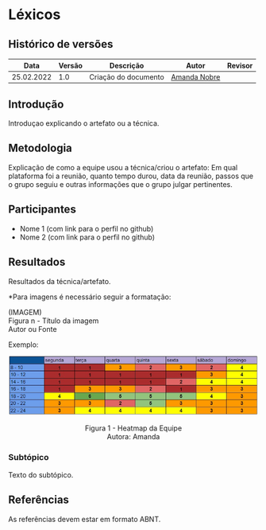 # Léxicos

## Histórico de versões
| Data       | Versão | Descrição            | Autor                                        | Revisor |
| ---------- | ------ | -------------------- | -------------------------------------------- | ------- |
| 25.02.2022 | 1.0    | Criação do documento | [Amanda Nobre](https://github.com/AmandaNbr) |         |

## Introdução

Introduçao explicando o artefato ou a técnica.

## Metodologia

Explicação de como a equipe usou a técnica/criou o artefato: Em qual plataforma foi a reunião, quanto tempo durou, data da reunião, passos que o grupo seguiu e outras informações que o grupo julgar pertinentes.

## Participantes

- Nome 1 (com link para o perfil no github)
- Nome 2 (com link para o perfil no github)

## Resultados

Resultados da técnica/artefato.

*Para imagens é necessário seguir a formatação:

(IMAGEM) <br>
Figura n - Título da imagem <br>
Autor ou Fonte

Exemplo:

![Heatmap](img/heatmap.jpeg)
<p align = "center"> 
Figura 1 - Heatmap da Equipe <br>
Autora: Amanda 
</p>

### Subtópico

Texto do subtópico.

## Referências

As referências devem estar em formato ABNT.
